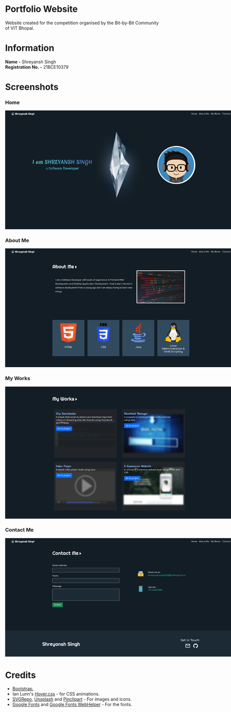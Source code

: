 # Portfolio Website

Website created for the competition organised by the Bit-by-Bit Community of VIT Bhopal.  

# Information

**Name -** Shreyansh Singh  
**Registration No. -** 21BCE10379

# Screenshots

### Home

<img src="screenshots/Screenshot_1.png" style="max-width: 750px; height: auto">

### About Me
<img src="screenshots/Screenshot_2.png" style="max-width: 750px; height: auto">

### My Works
<img src="screenshots/Screenshot_3.png" style="max-width: 750px; height: auto">

### Contact Me
<img src="screenshots/Screenshot_4.png" style="max-width: 750px; height: auto">

# Credits

- [Bootstrap.](https://getbootstrap.com/)
- Ian Lunn's [Hover.css](https://github.com/IanLunn/Hover/) - for CSS animations.
- [SVGRepo](https://www.svgrepo.com/), [Unsplash](https://unsplash.com/) and [Pinclipart](https://www.pinclipart.com) - For images and icons.
- [Google Fonts](https://fonts.google.com/) and [Google Fonts WebHelper](https://google-webfonts-helper.herokuapp.com/fonts) - For the fonts.